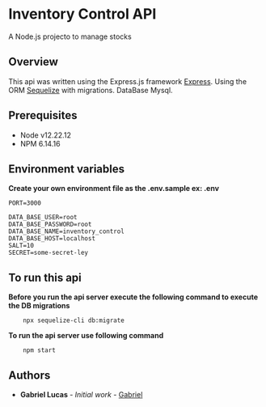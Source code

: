 # Inventory Control API

A Node.js projecto to manage stocks

## Overview  
This api was written using the Express.js framework [Express](https://expressjs.com/).
Using the ORM [Sequelize](https://sequelize.org/) with migrations.
DataBase Mysql.

## Prerequisites

- Node v12.22.12
- NPM 6.14.16

## Environment variables

**Create your own environment file as the .env.sample ex: .env**

    PORT=3000

    DATA_BASE_USER=root
    DATA_BASE_PASSWORD=root
    DATA_BASE_NAME=inventory_control
    DATA_BASE_HOST=localhost
    SALT=10
    SECRET=some-secret-ley

## To run this api

**Before you run the api server execute the following command to execute the DB migrations**

        npx sequelize-cli db:migrate

**To run the api server use following command**

        npm start

## Authors

* **Gabriel Lucas** - *Initial work* - [Gabriel](mailto:gabriel23costalima@outlook.com)
